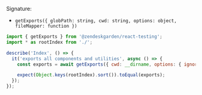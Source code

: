 Signature:

- `getExports({ globPath: string, cwd: string, options: object, fileMapper: function })`

```jsx static
import { getExports } from '@zendeskgarden/react-testing';
import * as rootIndex from './';

describe('Index', () => {
  it('exports all components and utilities', async () => {
    const exports = await getExports({ cwd: __dirname, options: { ignore: 'a/**' } });

    expect(Object.keys(rootIndex).sort()).toEqual(exports);
  });
});
```

